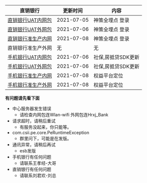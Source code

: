 |  直销银行   | 更新时间  | 内容  |
|  ----  | ----  |----  |
| [直销银行UAT内网包](https://www.pgyer.com/dsbank_uat)  | 2021-07-05 | 神策全埋点 登录 |
| [直销银行UAT外网包](https://www.pgyer.com/dsbank_uat_w)  | 2021-07-06 | 神策全埋点 登录 |
| [直销银行准生产内网](https://www.pgyer.com/dsbank_zsc)  | 2021-07-08 | 神策全埋点 登录 |
| 直销银行准生产外网  | 无 | 无 |
| [手机银行UAT内网包](https://www.pgyer.com/pmobile_uat_n) |  2021-07-06| 社保,房抵贷SDK更新 |
| [手机银行UAT外网包](https://www.pgyer.com/pmobile_uat_w)  | 2021-07-06 | 社保,房抵贷SDK更新 |
| [手机银行准生产内网](https://www.pgyer.com/pmobile_zsc_n)  | 2021-07-08 | 权益平台定位 |
| [手机银行准生产外网](https://www.pgyer.com/pmobile_zsc_w)  | 2021-07-08 | 权益平台定位 |

**有问题请先看下面**
+ 中心服务器发生错误
  + 请检查内网包连Wlan-wifi 外网包连Hrxj_Bank
+ 请求超时，请稍后重试 
  + 有服务没起来，你只能等。
+ com.csii.pe.core.PeRuntimeException
  + 群里问下，可能是在发版。
+ 通讯异常，请稍后再试
  + esb发版
+ 手机银行有任何问题
  + 请联系王孝经-大哥
+ 直销银行有任何问题
  + 请联系刘君欢-刘总
